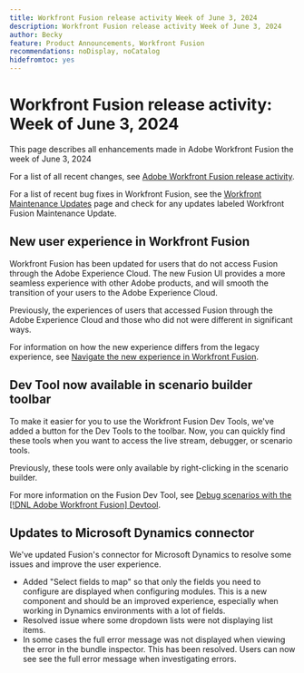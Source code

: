 ```yaml
---
title: Workfront Fusion release activity Week of June 3, 2024
description: Workfront Fusion release activity Week of June 3, 2024
author: Becky
feature: Product Announcements, Workfront Fusion
recommendations: noDisplay, noCatalog
hidefromtoc: yes
---
```

# Workfront Fusion release activity: Week of June 3, 2024

This page describes all enhancements made in Adobe Workfront Fusion the week of June 3, 2024

For a list of all recent changes, see [Adobe Workfront Fusion release activity](../../../product-announcements/product-releases/fusion-release-activity/fusion-release-activity.md).

For a list of recent bug fixes in Workfront Fusion, see the [Workfront Maintenance Updates](https://experienceleague.adobe.com/docs/workfront-known-issues/releases/current-updates.html) page and check for any updates labeled Workfront Fusion Maintenance Update.

## New user experience in Workfront Fusion

Workfront Fusion has been updated for users that do not access Fusion through the Adobe Experience Cloud. The new Fusion UI provides a more seamless experience with other Adobe products, and will smooth the transition of your users to the Adobe Experience Cloud.

Previously, the experiences of users that accessed Fusion through the Adobe Experience Cloud and those who did not were different in significant ways.

For information on how the new experience differs from the legacy experience, see [Navigate the new experience in Workfront Fusion](/help/quicksilver/workfront-fusion/get-started/new-fusion-ui.md).

## Dev Tool now available in scenario builder toolbar

To make it easier for you to use the Workfront Fusion Dev Tools, we've added a button for the  Dev Tools to the toolbar. Now, you can quickly find these tools when you want to access the live stream, debugger, or scenario tools. 

Previously, these tools were only available by right-clicking in the scenario builder.

For more information on the Fusion Dev Tool, see [Debug scenarios with the [!DNL Adobe Workfront Fusion] Devtool](/help/quicksilver/workfront-fusion/scenarios/debug-scenarios-with-dev-tool.md).

## Updates to Microsoft Dynamics connector

We've updated Fusion's connector for Microsoft Dynamics to resolve some issues and improve the user experience.  

* Added "Select fields to map" so that only the fields you need to configure are displayed when configuring modules. This is a new component and should be an improved experience, especially when working in Dynamics environments with a lot of fields.  
* Resolved issue where some dropdown lists were not displaying list items.
* In some cases the full error message was not displayed when viewing the error in the bundle inspector. This has been resolved. Users can now see see the full error message when investigating errors.   



